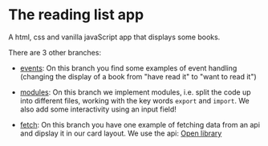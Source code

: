# The reading list app

A html, css and vanilla javaScript app that displays some books. 

There are 3 other branches: 

- [events](https://github.com/NathalieScherf/Reading-List-App/tree/events): On this branch you find some examples of event handling (changing the display of a book from "have read it" to "want to read it")

- [modules](https://github.com/NathalieScherf/Reading-List-App/tree/modules): On this branch we implement modules, i.e. split the code up into different files, working with the key words `export` and `import`. We also add some interactivity using an input field!

- [fetch](https://github.com/NathalieScherf/Reading-List-App/tree/fetch): On this branch you have one example of fetching data from an api and dipslay it in our card layout. We use the api: [Open library](https://openlibrary.org/developers/api)
